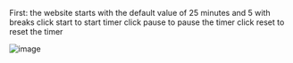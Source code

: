 First: the website starts with the default value of 25 minutes and 5 with breaks
click start to start timer
click pause to pause the timer
click reset to reset the timer

![image](https://github.com/user-attachments/assets/ad8feb96-572f-42b9-94c5-51e37ff71cf4)
